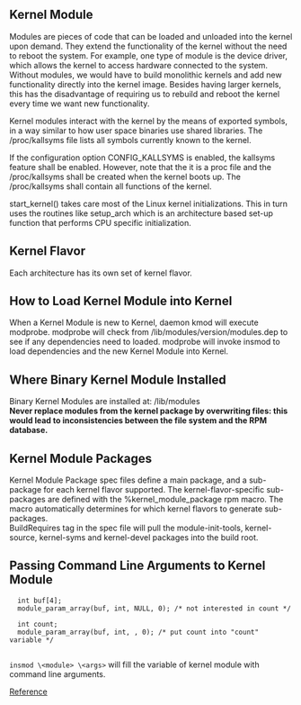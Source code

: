 ## Kernel Module ##

Modules are pieces of code that can be loaded and unloaded into the kernel upon demand. They extend the functionality of the kernel without the need to reboot the system. For example, one type of module is the device driver, which allows the kernel to access hardware connected to the system. Without modules, we would have to build monolithic kernels and add new functionality directly into the kernel image. Besides having larger kernels, this has the disadvantage of requiring us to rebuild and reboot the kernel every time we want new functionality.

Kernel modules interact with the kernel by the means of exported symbols, in a way similar to how user space binaries use shared libraries. The /proc/kallsyms file lists all symbols currently known to the kernel.

If the configuration option CONFIG_KALLSYMS is enabled, the kallsyms feature shall be enabled. However, note that the it is a proc file and the /proc/kallsyms shall be created when the kernel boots up. The /proc/kallsyms shall contain all functions of the kernel.

start_kernel() takes care most of the Linux kernel initializations. This in turn uses the routines like setup_arch which is an architecture based set-up function that performs CPU specific initialization.

## Kernel Flavor ##
Each architecture has its own set of kernel flavor.  

## How to Load Kernel Module into Kernel ##
When a Kernel Module is new to Kernel, daemon kmod will execute modprobe. modprobe will check from /lib/modules/version/modules.dep to see if any dependencies need to loaded. modprobe will invoke insmod to load dependencies and the new Kernel Module into Kernel.   

## Where Binary Kernel Module Installed ##
Binary Kernel Modules are installed at: /lib/modules  
**Never replace modules from the kernel package by overwriting files: this would lead to inconsistencies between the file system and the RPM database.**   

## Kernel Module Packages ##
Kernel Module Package spec files define a main package, and a sub-package for each kernel flavor supported. The kernel-flavor-specific sub-packages are defined with the %kernel_module_package rpm macro. The macro automatically determines for which kernel flavors to generate sub-packages.    
BuildRequires tag in the spec file will pull the module-init-tools, kernel-source, kernel-syms and kernel-devel packages into the build root.  

## Passing Command Line Arguments to Kernel Module ##  

```
  int buf[4];
  module_param_array(buf, int, NULL, 0); /* not interested in count */
  
  int count;
  module_param_array(buf, int, , 0); /* put count into "count" variable */
  
```

``` insmod \<module> \<args> ``` will fill the variable of kernel module with command line arguments. 


[Reference](http://www.tldp.org/LDP/lkmpg/2.6/html/index.html)
